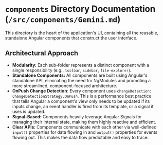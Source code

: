 # `components` Directory Documentation (`/src/components/Gemini.md`)

This directory is the heart of the application's UI, containing all the reusable, standalone Angular components that construct the user interface.

## Architectural Approach

- **Modularity:** Each sub-folder represents a distinct component with a single responsibility (e.g., `toolbar`, `sidebar`, `file-explorer`).
- **Standalone Components:** All components are built using Angular's standalone API, eliminating the need for NgModules and promoting a more streamlined, component-focused architecture.
- **OnPush Change Detection:** Every component uses `changeDetection: ChangeDetectionStrategy.OnPush`. This is a performance best practice that tells Angular a component's view only needs to be updated if its inputs change, an event handler is fired from its template, or a signal it uses is updated.
- **Signal-Based:** Components heavily leverage Angular Signals for managing their internal state, making them highly reactive and efficient.
- **Clear APIs:** Components communicate with each other via well-defined `input()` properties for data flowing in and `output()` properties for events flowing out. This makes the data flow predictable and easy to trace.
